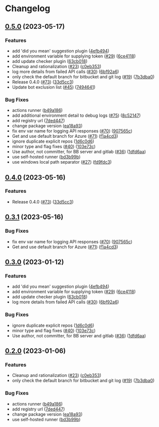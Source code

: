 # Changelog

## [0.5.0](https://github.com/bridgecrewio/redshirts/compare/redshirts-v0.4.1...redshirts-v0.5.0) (2023-05-17)


### Features

* add 'did you mean' suggestion plugin ([4efb494](https://github.com/bridgecrewio/redshirts/commit/4efb494a129ef749f9346cacb479435112baba88))
* add environment variable for supplying token ([#29](https://github.com/bridgecrewio/redshirts/issues/29)) ([6ce4118](https://github.com/bridgecrewio/redshirts/commit/6ce411827a6ea49d739518c8e22771b878d6fb94))
* add update checker plugin ([63cb018](https://github.com/bridgecrewio/redshirts/commit/63cb018ee6a94fc472db40c356f51776e6307329))
* Cleanup and rationalization ([#23](https://github.com/bridgecrewio/redshirts/issues/23)) ([c0eb353](https://github.com/bridgecrewio/redshirts/commit/c0eb35338033600262626351b5cc8d308075da90))
* log more details from failed API calls ([#30](https://github.com/bridgecrewio/redshirts/issues/30)) ([6bf92a6](https://github.com/bridgecrewio/redshirts/commit/6bf92a63e6eed53fd274c155837672f22005676f))
* only check the default branch for bitbucket and git log ([#19](https://github.com/bridgecrewio/redshirts/issues/19)) ([7b3dba0](https://github.com/bridgecrewio/redshirts/commit/7b3dba0ce9cdd9d1b1938eae4efe2840f4c09f52))
* Release 0.4.0 ([#73](https://github.com/bridgecrewio/redshirts/issues/73)) ([33d5cc3](https://github.com/bridgecrewio/redshirts/commit/33d5cc34c540f46bc172ec8f24b13bdbd44342a8))
* Update bot exclusion list ([#45](https://github.com/bridgecrewio/redshirts/issues/45)) ([7494641](https://github.com/bridgecrewio/redshirts/commit/7494641a54c7f63e9f1f6dd9700498ffcc8782fa))


### Bug Fixes

* actions runner ([b49a186](https://github.com/bridgecrewio/redshirts/commit/b49a186f42b7001aa5dd3ca87d36cab9a72cd48a))
* add additional environment detail to debug logs ([#75](https://github.com/bridgecrewio/redshirts/issues/75)) ([8c52147](https://github.com/bridgecrewio/redshirts/commit/8c52147a531e0c0a53e79f33d90395bc915da538))
* add registry url ([7ded447](https://github.com/bridgecrewio/redshirts/commit/7ded447782a49e659545acbdd34a4ef797c9b00d))
* change package version ([ea18a93](https://github.com/bridgecrewio/redshirts/commit/ea18a93c67a3eeb88b7e71b5d2c3ce5a6255528b))
* fix env var name for logging API responses ([#70](https://github.com/bridgecrewio/redshirts/issues/70)) ([907565c](https://github.com/bridgecrewio/redshirts/commit/907565cad1a1ce95f84786262b4c104b8f1aee12))
* Get and use default branch for Azure ([#71](https://github.com/bridgecrewio/redshirts/issues/71)) ([f1a4cd3](https://github.com/bridgecrewio/redshirts/commit/f1a4cd3495c417058ff18138f41a0488b2784d60))
* ignore duplicate explicit repos ([1d6c0d6](https://github.com/bridgecrewio/redshirts/commit/1d6c0d6c9338a2bece0de79cc12b43c0a86ffda1))
* minor type and flag fixes ([#40](https://github.com/bridgecrewio/redshirts/issues/40)) ([103e73c](https://github.com/bridgecrewio/redshirts/commit/103e73c424cce3f1496f8aa4a763f1c0eb9a61fd))
* Use author, not committer, for BB server and gitlab ([#36](https://github.com/bridgecrewio/redshirts/issues/36)) ([1dfd6aa](https://github.com/bridgecrewio/redshirts/commit/1dfd6aa3f746b417da2efc50b48bf31372952f32))
* use self-hosted runner ([bd3b99b](https://github.com/bridgecrewio/redshirts/commit/bd3b99b6171faf5d6d626b308635357f3508f691))
* use windows local path separator ([#27](https://github.com/bridgecrewio/redshirts/issues/27)) ([fd9fdc3](https://github.com/bridgecrewio/redshirts/commit/fd9fdc3b6458d89804f96c53a30292370a34c9e6))

## [0.4.0](https://github.com/bridgecrewio/redshirts/compare/redshirts-v0.3.1...redshirts-v0.4.0) (2023-05-16)


### Features

* Release 0.4.0 ([#73](https://github.com/bridgecrewio/redshirts/issues/73)) ([33d5cc3](https://github.com/bridgecrewio/redshirts/commit/33d5cc34c540f46bc172ec8f24b13bdbd44342a8))

## [0.3.1](https://github.com/bridgecrewio/redshirts/compare/redshirts-v0.3.0...redshirts-v0.3.1) (2023-05-16)


### Bug Fixes

* fix env var name for logging API responses ([#70](https://github.com/bridgecrewio/redshirts/issues/70)) ([907565c](https://github.com/bridgecrewio/redshirts/commit/907565cad1a1ce95f84786262b4c104b8f1aee12))
* Get and use default branch for Azure ([#71](https://github.com/bridgecrewio/redshirts/issues/71)) ([f1a4cd3](https://github.com/bridgecrewio/redshirts/commit/f1a4cd3495c417058ff18138f41a0488b2784d60))

## [0.3.0](https://github.com/bridgecrewio/redshirts/compare/redshirts-v0.2.0...redshirts-v0.3.0) (2023-01-12)


### Features

* add 'did you mean' suggestion plugin ([4efb494](https://github.com/bridgecrewio/redshirts/commit/4efb494a129ef749f9346cacb479435112baba88))
* add environment variable for supplying token ([#29](https://github.com/bridgecrewio/redshirts/issues/29)) ([6ce4118](https://github.com/bridgecrewio/redshirts/commit/6ce411827a6ea49d739518c8e22771b878d6fb94))
* add update checker plugin ([63cb018](https://github.com/bridgecrewio/redshirts/commit/63cb018ee6a94fc472db40c356f51776e6307329))
* log more details from failed API calls ([#30](https://github.com/bridgecrewio/redshirts/issues/30)) ([6bf92a6](https://github.com/bridgecrewio/redshirts/commit/6bf92a63e6eed53fd274c155837672f22005676f))


### Bug Fixes

* ignore duplicate explicit repos ([1d6c0d6](https://github.com/bridgecrewio/redshirts/commit/1d6c0d6c9338a2bece0de79cc12b43c0a86ffda1))
* minor type and flag fixes ([#40](https://github.com/bridgecrewio/redshirts/issues/40)) ([103e73c](https://github.com/bridgecrewio/redshirts/commit/103e73c424cce3f1496f8aa4a763f1c0eb9a61fd))
* Use author, not committer, for BB server and gitlab ([#36](https://github.com/bridgecrewio/redshirts/issues/36)) ([1dfd6aa](https://github.com/bridgecrewio/redshirts/commit/1dfd6aa3f746b417da2efc50b48bf31372952f32))

## [0.2.0](https://github.com/bridgecrewio/redshirts/compare/redshirts-v0.1.0...redshirts-v0.2.0) (2023-01-06)


### Features

* Cleanup and rationalization ([#23](https://github.com/bridgecrewio/redshirts/issues/23)) ([c0eb353](https://github.com/bridgecrewio/redshirts/commit/c0eb35338033600262626351b5cc8d308075da90))
* only check the default branch for bitbucket and git log ([#19](https://github.com/bridgecrewio/redshirts/issues/19)) ([7b3dba0](https://github.com/bridgecrewio/redshirts/commit/7b3dba0ce9cdd9d1b1938eae4efe2840f4c09f52))


### Bug Fixes

* actions runner ([b49a186](https://github.com/bridgecrewio/redshirts/commit/b49a186f42b7001aa5dd3ca87d36cab9a72cd48a))
* add registry url ([7ded447](https://github.com/bridgecrewio/redshirts/commit/7ded447782a49e659545acbdd34a4ef797c9b00d))
* change package version ([ea18a93](https://github.com/bridgecrewio/redshirts/commit/ea18a93c67a3eeb88b7e71b5d2c3ce5a6255528b))
* use self-hosted runner ([bd3b99b](https://github.com/bridgecrewio/redshirts/commit/bd3b99b6171faf5d6d626b308635357f3508f691))
